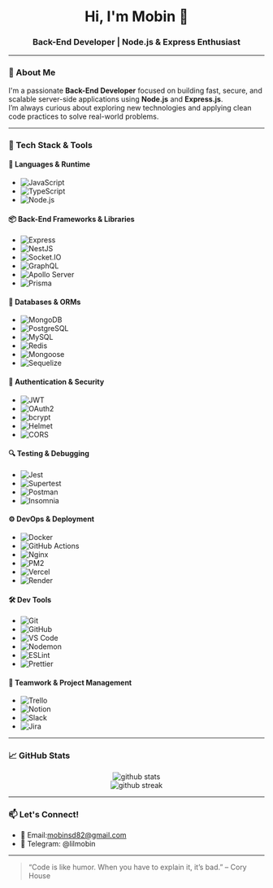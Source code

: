 <h1 align="center">Hi, I'm Mobin 👋</h1>
<h3 align="center">Back-End Developer | Node.js & Express Enthusiast</h3>

---

### 🚀 About Me
I'm a passionate **Back-End Developer** focused on building fast, secure, and scalable server-side applications using **Node.js** and **Express.js**.  
I’m always curious about exploring new technologies and applying clean code practices to solve real-world problems.

---

### 🧰 Tech Stack & Tools

#### 🧠 Languages & Runtime
- ![JavaScript](https://img.shields.io/badge/JavaScript-F7DF1E?style=flat&logo=javascript&logoColor=black)
- ![TypeScript](https://img.shields.io/badge/TypeScript-3178C6?style=flat&logo=typescript&logoColor=white)
- ![Node.js](https://img.shields.io/badge/Node.js-339933?style=flat&logo=node.js&logoColor=white)

#### 📦 Back-End Frameworks & Libraries
- ![Express](https://img.shields.io/badge/Express-000000?style=flat&logo=express&logoColor=white)
- ![NestJS](https://img.shields.io/badge/NestJS-E0234E?style=flat&logo=nestjs&logoColor=white)
- ![Socket.IO](https://img.shields.io/badge/Socket.io-010101?style=flat&logo=socket.io&logoColor=white)
- ![GraphQL](https://img.shields.io/badge/GraphQL-E10098?style=flat&logo=graphql&logoColor=white)
- ![Apollo Server](https://img.shields.io/badge/Apollo-311C87?style=flat&logo=apollo-graphql&logoColor=white)
- ![Prisma](https://img.shields.io/badge/Prisma-2D3748?style=flat&logo=prisma&logoColor=white)

#### 🧱 Databases & ORMs
- ![MongoDB](https://img.shields.io/badge/MongoDB-47A248?style=flat&logo=mongodb&logoColor=white)
- ![PostgreSQL](https://img.shields.io/badge/PostgreSQL-336791?style=flat&logo=postgresql&logoColor=white)
- ![MySQL](https://img.shields.io/badge/MySQL-4479A1?style=flat&logo=mysql&logoColor=white)
- ![Redis](https://img.shields.io/badge/Redis-DC382D?style=flat&logo=redis&logoColor=white)
- ![Mongoose](https://img.shields.io/badge/Mongoose-880000?style=flat&logo=mongoose&logoColor=white)
- ![Sequelize](https://img.shields.io/badge/Sequelize-52B0E7?style=flat&logo=sequelize&logoColor=white)

#### 🔐 Authentication & Security
- ![JWT](https://img.shields.io/badge/JWT-000000?style=flat&logo=JSON%20web%20tokens)
- ![OAuth2](https://img.shields.io/badge/OAuth2-1A73E8?style=flat&logo=oauth&logoColor=white)
- ![bcrypt](https://img.shields.io/badge/bcrypt-ef4444?style=flat)
- ![Helmet](https://img.shields.io/badge/Helmet.js-0088CC?style=flat)
- ![CORS](https://img.shields.io/badge/CORS-ff9800?style=flat)

#### 🔍 Testing & Debugging
- ![Jest](https://img.shields.io/badge/Jest-C21325?style=flat&logo=jest&logoColor=white)
- ![Supertest](https://img.shields.io/badge/Supertest-000000?style=flat)
- ![Postman](https://img.shields.io/badge/Postman-FF6C37?style=flat&logo=postman&logoColor=white)
- ![Insomnia](https://img.shields.io/badge/Insomnia-4000BF?style=flat&logo=insomnia&logoColor=white)

#### ⚙️ DevOps & Deployment
- ![Docker](https://img.shields.io/badge/Docker-2496ED?style=flat&logo=docker&logoColor=white)
- ![GitHub Actions](https://img.shields.io/badge/GitHub%20Actions-2088FF?style=flat&logo=github-actions&logoColor=white)
- ![Nginx](https://img.shields.io/badge/Nginx-009639?style=flat&logo=nginx&logoColor=white)
- ![PM2](https://img.shields.io/badge/PM2-2D2D2D?style=flat)
- ![Vercel](https://img.shields.io/badge/Vercel-000000?style=flat&logo=vercel&logoColor=white)
- ![Render](https://img.shields.io/badge/Render-46E3B7?style=flat&logo=render&logoColor=black)

#### 🛠️ Dev Tools
- ![Git](https://img.shields.io/badge/Git-F05032?style=flat&logo=git&logoColor=white)
- ![GitHub](https://img.shields.io/badge/GitHub-181717?style=flat&logo=github&logoColor=white)
- ![VS Code](https://img.shields.io/badge/VS%20Code-007ACC?style=flat&logo=visualstudiocode&logoColor=white)
- ![Nodemon](https://img.shields.io/badge/Nodemon-76D04B?style=flat)
- ![ESLint](https://img.shields.io/badge/ESLint-4B32C3?style=flat&logo=eslint&logoColor=white)
- ![Prettier](https://img.shields.io/badge/Prettier-F7B93E?style=flat&logo=prettier&logoColor=white)

#### 👥 Teamwork & Project Management
- ![Trello](https://img.shields.io/badge/Trello-0079BF?style=flat&logo=trello&logoColor=white)
- ![Notion](https://img.shields.io/badge/Notion-000000?style=flat&logo=notion&logoColor=white)
- ![Slack](https://img.shields.io/badge/Slack-4A154B?style=flat&logo=slack&logoColor=white)
- ![Jira](https://img.shields.io/badge/Jira-0052CC?style=flat&logo=jira&logoColor=white)

---

<!--### 📌 Featured Projects

| Project | Description | Stack |
|--------|-------------|-------|
| [🔐 Auth API](https://github.com/yourusername/auth-api) | A secure authentication and authorization API using JWT & Refresh Tokens. | Node.js, Express, MongoDB, Redis |
| [📦 Task Manager](https://github.com/yourusername/task-manager) | RESTful API to manage tasks with CRUD, filtering, and pagination. | Node.js, Express, MongoDB |
| [🛍️ E-Commerce Backend](https://github.com/yourusername/ecommerce-backend) | Backend logic for an e-commerce app with payment integration and cart system. | Node.js, Express, MongoDB, Stripe |

--- -->

### 📈 GitHub Stats

<p align="center">
  <img src="https://github-readme-stats.vercel.app/api?username=lilmobin&show_icons=true&theme=radical" alt="github stats" />
  <br/>
  <img src="https://github-readme-streak-stats.herokuapp.com/?user=lilmobin&theme=radical" alt="github streak"/>
</p>

---

### 📫 Let's Connect!

- 📧 Email:mobinsd82@gmail.com
- 📲 Telegram: @lilmobin

---

> “Code is like humor. When you have to explain it, it’s bad.” – Cory House
